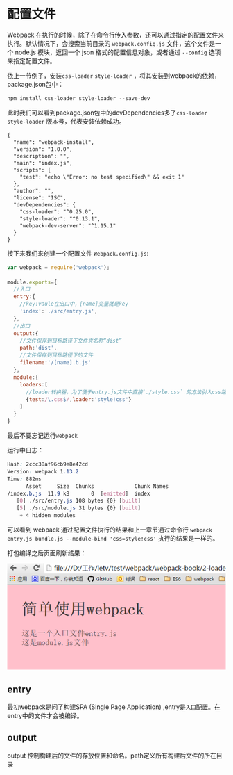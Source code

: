 # 配置文件



Webpack 在执行的时候，除了在命令行传入参数，还可以通过指定的配置文件来执行。默认情况下，会搜索当前目录的 `webpack.config.js` 文件，这个文件是一个 node.js 模块，返回一个 json 格式的配置信息对象，或者通过 `--config` 选项来指定配置文件。

依上一节例子，安装`css-loader` `style-loader` ，将其安装到webpack的依赖，package.json包中：

```javascript
npm install css-loader style-loader --save-dev 
```

此时我们可以看到package.json包中的devDependencies多了`css-loader` ` style-loader` 版本号，代表安装依赖成功。

```
{
  "name": "webpack-install",
  "version": "1.0.0",
  "description": "",
  "main": "index.js",
  "scripts": {
    "test": "echo \"Error: no test specified\" && exit 1"
  },
  "author": "",
  "license": "ISC",
  "devDependencies": {
    "css-loader": "^0.25.0",
    "style-loader": "^0.13.1",
    "webpack-dev-server": "^1.15.1"
  }
}
```



接下来我们来创建一个配置文件	`Webpack.config.js`:

```javascript
var webpack = require('webpack');

module.exports={
  //入口
  entry:{
    //key:vaule在出口中，[name]变量就是key
    'index':'./src/entry.js',
  },
  //出口
  output:{
    //文件保存到目标路径下文件夹名称“dist”
    path:'dist',
    //文件保存到目标路径下的文件
    filename:'/[name].b.js'
  },
  module:{
    loaders:[
      //loader转换器，为了便于entry.js文件中直接`./style.css` 的方法引入css路径，而不用复杂的写’!style!css!./style.css'
      {test:/\.css$/,loader:'style!css'}
    ]
  }
}
```

最后不要忘记运行`webpack`

运行中日志：

```CSS
Hash: 2ccc38af96cb9e8e42cd
Version: webpack 1.13.2
Time: 882ms
      Asset     Size  Chunks             Chunk Names
/index.b.js  11.9 kB       0  [emitted]  index
   [0] ./src/entry.js 108 bytes {0} [built]
   [5] ./src/module.js 31 bytes {0} [built]
    + 4 hidden modules

```



可以看到 webpack 通过配置文件执行的结果和上一章节通过命令行 `webpack entry.js bundle.js --module-bind 'css=style!css'` 执行的结果是一样的。



打包编译之后页面刷新结果：

![](img/img1.png)



## entry

最初webpack是问了构建SPA (Single Page Application) ,entry是`入口`配置。在entry中的文件才会被编译。



## output

output 控制构建后的文件的存放位置和命名。path定义所有构建后文件的所在目录

